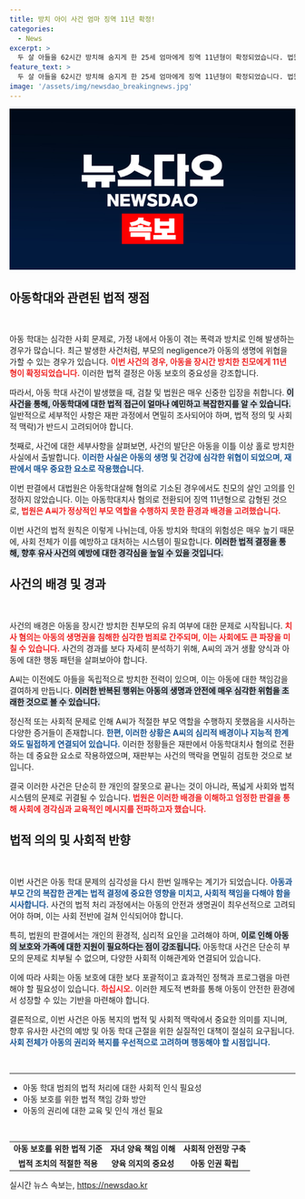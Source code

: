 ```yaml
---
title: 방치 아이 사건 엄마 징역 11년 확정!
categories:
  - News
excerpt: >
  두 살 아들을 62시간 방치해 숨지게 한 25세 엄마에게 징역 11년형이 확정되었습니다. 법원은 살인의 고의는 없었다며 아동학대치사죄를 적용했지만, 충격적인 사건의 진실은 무엇일까요?
feature_text: >
  두 살 아들을 62시간 방치해 숨지게 한 25세 엄마에게 징역 11년형이 확정되었습니다. 법원은 살인의 고의는 없었다며 아동학대치사죄를 적용했지만, 충격적인 사건의 진실은 무엇일까요?
image: '/assets/img/newsdao_breakingnews.jpg'
---
```


<p><img src="/assets/img/newsdao_breakingnews.jpg" alt="pcversion 속보" /></p>

<h2 data-ke-size="size26">아동학대와 관련된 법적 쟁점</h2>

<p data-ke-size="size16">&nbsp;</p>

<p>아동 학대는 심각한 사회 문제로, 가정 내에서 아동이 겪는 폭력과 방치로 인해 발생하는 경우가 많습니다. 최근 발생한 사건처럼, 부모의 negligence가 아동의 생명에 위협을 가할 수 있는 경우가 있습니다. <b><span style="color: #ee2323;">이번 사건의 경우, 아동을 장시간 방치한 친모에게 11년 형이 확정되었습니다.</span></b> 이러한 법적 결정은 아동 보호의 중요성을 강조합니다. </p>

<p>따라서, 아동 학대 사건이 발생했을 때, 검찰 및 법원은 매우 신중한 입장을 취합니다. <b><span style="background-color: #21538527;">이 사건을 통해, 아동학대에 대한 법적 접근이 얼마나 예민하고 복잡한지를 알 수 있습니다.</span></b> 일반적으로 세부적인 사항은 재판 과정에서 면밀히 조사되어야 하며, 법적 정의 및 사회적 맥락)가 반드시 고려되어야 합니다. </p>

<p>첫째로, 사건에 대한 세부사항을 살펴보면, 사건의 발단은 아동을 이틀 이상 홀로 방치한 사실에서 출발합니다. <b><span style="color: #1a5490;">이러한 사실은 아동의 생명 및 건강에 심각한 위협이 되었으며, 재판에서 매우 중요한 요소로 작용했습니다.</span></b> </p>

<p>이번 판결에서 대법원은 아동학대살해 혐의로 기소된 경우에서도 친모의 살인 고의를 인정하지 않았습니다. 이는 아동학대치사 혐의로 전환되어 징역 11년형으로 감형된 것으로, <b><span style="color: #ee2323;">법원은 A씨가 정상적인 부모 역할을 수행하지 못한 환경과 배경을 고려했습니다.</span></b> </p>

<p>이번 사건의 법적 원칙은 이렇게 나뉘는데, 아동 방치와 학대의 위험성은 매우 높기 때문에, 사회 전체가 이를 예방하고 대처하는 시스템이 필요합니다. <b><span style="background-color: #21538527;">이러한 법적 결정을 통해, 향후 유사 사건의 예방에 대한 경각심을 높일 수 있을 것입니다.</span></b></p>

<h2 data-ke-size="size26">사건의 배경 및 경과</h2>

<p data-ke-size="size16">&nbsp;</p>

<p>사건의 배경은 아동을 장시간 방치한 친부모의 유죄 여부에 대한 문제로 시작됩니다. <b><span style="color: #ee2323;">치사 혐의는 아동의 생명권을 침해한 심각한 범죄로 간주되며, 이는 사회에도 큰 파장을 미칠 수 있습니다.</span></b> 사건의 경과를 보다 자세히 분석하기 위해, A씨의 과거 생활 양식과 아동에 대한 행동 패턴을 살펴보아야 합니다. </p>

<p>A씨는 이전에도 아들을 독립적으로 방치한 전력이 있으며, 이는 아동에 대한 책임감을 결여하게 만듭니다. <b><span style="background-color: #21538527;">이러한 반복된 행위는 아동의 생명과 안전에 매우 심각한 위험을 초래한 것으로 볼 수 있습니다.</span></b> </p>

<p>정신적 또는 사회적 문제로 인해 A씨가 적절한 부모 역할을 수행하지 못했음을 시사하는 다양한 증거들이 존재합니다. <b><span style="color: #1a5490;">한편, 이러한 상황은 A씨의 심리적 배경이나 지능적 한계와도 밀접하게 연결되어 있습니다.</span></b> 이러한 정황들은 재판에서 아동학대치사 혐의로 전환하는 데 중요한 요소로 작용하였으며, 재판부는 사건의 맥락을 면밀히 검토한 것으로 보입니다. </p>

<p>결국 이러한 사건은 단순히 한 개인의 잘못으로 끝나는 것이 아니라, 폭넓게 사회와 법적 시스템의 문제로 귀결될 수 있습니다. <b><span style="color: #ee2323;">법원은 이러한 배경을 이해하고 엄정한 판결을 통해 사회에 경각심과 교육적인 메시지를 전파하고자 했습니다.</span></b></p>

<h2 data-ke-size="size26">법적 의의 및 사회적 반향</h2>

<p data-ke-size="size16">&nbsp;</p>

<p>이번 사건은 아동 학대 문제의 심각성을 다시 한번 일깨우는 계기가 되었습니다. <b><span style="color: #1a5490;">아동과 부모 간의 복잡한 관계는 법적 결정에 중요한 영향을 미치고, 사회적 책임을 다해야 함을 시사합니다.</span></b> 사건의 법적 처리 과정에서는 아동의 안전과 생명권이 최우선적으로 고려되어야 하며, 이는 사회 전반에 걸쳐 인식되어야 합니다.</p>

<p>특히, 법원의 판결에서는 개인의 환경적, 심리적 요인을 고려해야 하며, <b><span style="background-color: #21538527;">이로 인해 아동의 보호와 가족에 대한 지원이 필요하다는 점이 강조됩니다.</span></b> 아동학대 사건은 단순히 부모의 문제로 치부될 수 없으며, 다양한 사회적 이해관계와 연결되어 있습니다. </p>

<p>이에 따라 사회는 아동 보호에 대한 보다 포괄적이고 효과적인 정책과 프로그램을 마련해야 할 필요성이 있습니다. <b><span style="color: #ee2323;">하십시오.</span></b> 이러한 제도적 변화를 통해 아동이 안전한 환경에서 성장할 수 있는 기반을 마련해야 합니다. </p>

<p>결론적으로, 이번 사건은 아동 복지의 법적 및 사회적 맥락에서 중요한 의미를 지니며, 향후 유사한 사건의 예방 및 아동 학대 근절을 위한 실질적인 대책이 절실히 요구됩니다. <b><span style="color: #1a5490;">사회 전체가 아동의 권리와 복지를 우선적으로 고려하며 행동해야 할 시점입니다.</span></b> </p>

<p data-ke-size="size16">&nbsp;</p>

<hr/>

<ul>
<li>아동 학대 범죄의 법적 처리에 대한 사회적 인식 필요성</li>
<li>아동 보호를 위한 법적 책임 강화 방안</li>
<li>아동의 권리에 대한 교육 및 인식 개선 필요</li>
</ul>

<p data-ke-size="size16">&nbsp;</p>

<table style="width: 100%; border-collapse: collapse;">
<tr>
<td style="text-align: center; height: 17px;"><b>아동 보호를 위한 법적 기준</b></td>
<td style="text-align: center; height: 17px;"><b>자녀 양육 책임 이해</b></td>
<td style="text-align: center; height: 17px;"><b>사회적 안전망 구축</b></td>
</tr>

<tr>
<td style="text-align: center; height: 17px;"><b>법적 조치의 적절한 적용</b></td>
<td style="text-align: center; height: 17px;"><b>양육 의지의 중요성</b></td>
<td style="text-align: center; height: 17px;"><b>아동 인권 확립</b></td>
</tr>
</table>
실시간 뉴스 속보는, <a href="https://newsdao.kr" rel="dofollow">https://newsdao.kr</a>


